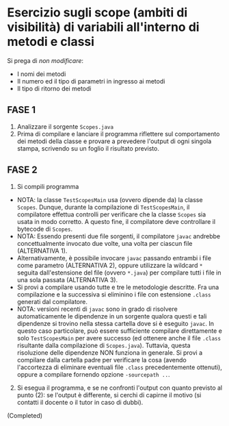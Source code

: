 # Esercizio sugli scope (ambiti di visibilità) di variabili all'interno di metodi e classi

Si prega di *non modificare*:

* I nomi dei metodi
* Il numero ed il tipo di parametri in ingresso ai metodi
* Il tipo di ritorno dei metodi

## FASE 1

1. Analizzare il sorgente `Scopes.java`
2. Prima di compilare e lanciare il programma riflettere sul comportamento dei metodi della classe e provare a prevedere l'output di ogni singola stampa, scrivendo su un foglio il risultato previsto.

## FASE 2

1. Si compili programma
  * NOTA: la classe `TestScopesMain` usa (ovvero dipende da) la classe `Scopes`.
    Dunque, durante la compilazione di `TestScopesMain`, il compilatore effettua 
    controlli per verificare che la classe `Scopes` sia usata in modo corretto.
    A questo fine, il compilatore deve controllare il bytecode di `Scopes`.
  * NOTA: Essendo presenti due file sorgenti,
    il compilatore `javac` andrebbe concettualmente invocato due volte,
    una volta per ciascun file (ALTERNATIVA 1).
  * Alternativamente,
    è possibile invocare `javac` passando entrambi i file come parametro (ALTERNATIVA 2),
    oppure utilizzare la wildcard `*` seguita dall'estensione del file (ovvero `*.java`) per compilare tutti i file in una sola passata (ALTERNATIVA 3).
  * Si provi a compilare usando tutte e tre le metodologie descritte.
    Fra una compilazione e la successiva si eliminino i file con estensione `.class` generati dal compilatore.
  * NOTA: versioni recenti di `javac` sono in grado di risolvere automaticamente le
    dipendenze in un sorgente qualora questi e tali dipendenze si trovino nella stessa cartella 
    dove si è eseguito `javac`. In questo caso particolare, può essere sufficiente compilare direttamente e solo `TestScopesMain` per avere successo (ed ottenere anche il file `.class` risultante dalla compilazione di `Scopes.java`). Tuttavia, questa risoluzione delle dipendenze NON funziona in generale. Si provi a compilare dalla cartella padre per verificare la cosa (avendo l'accortezza di eliminare eventuali file `.class` precedentemente ottenuti), 
    oppure a compilare fornendo opzione `-sourcepath ..`.
2. Si esegua il programma, e se ne confronti l'output con quanto previsto al punto (2):
  se l'output è differente, si cerchi di capirne il motivo (si contatti il docente o il tutor in caso di dubbi).

  (Completed)